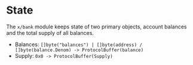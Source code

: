 <!--
order: 1
-->

# State

The `x/bank` module keeps state of two primary objects, account balances and the
total supply of all balances.

- Balances: `[]byte("balances") | []byte(address) / []byte(balance.Denom) -> ProtocolBuffer(balance)`
- Supply: `0x0 -> ProtocolBuffer(Supply)`
